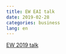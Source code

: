 ```yaml
---
title: EW EAI talk
date: 2019-02-28
categories: business
lang: en
---
```

[EW 2019 talk](https://www.embedded-world.de/en/events/vortrag/artificial-intelligence-at-the-edge-for-sensor-fusion-in-autonomous-robots/737982#top)
